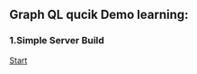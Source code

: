 ## Graph QL qucik Demo learning:

### 1.Simple Server Build
[Start](https://github.com/GlennOu66304/Full-Stack-Development/blob/9c6a9e52cbd32e6af72b5a6c0e45149b9610b41a/Nodejs/Graph%20QL.md#L1)
